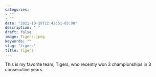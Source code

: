 ```yaml
---
categories:
- ""
- ""
date: "2021-10-19T22:42:51-05:00"
description: " "
draft: false
image: Tigers.jpeg
keywords: ""
slug: "tigers"
title: Tigers
---
```


This is my favorite team, Tigers, who recently won 3 championships in
3 consecutive years.